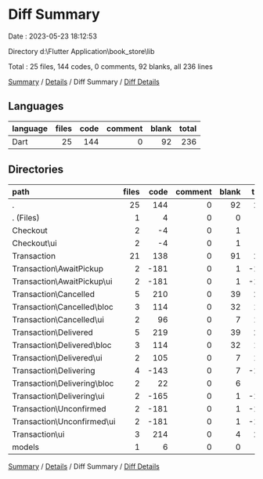 # Diff Summary

Date : 2023-05-23 18:12:53

Directory d:\\Flutter Application\\book_store\\lib

Total : 25 files,  144 codes, 0 comments, 92 blanks, all 236 lines

[Summary](results.md) / [Details](details.md) / Diff Summary / [Diff Details](diff-details.md)

## Languages
| language | files | code | comment | blank | total |
| :--- | ---: | ---: | ---: | ---: | ---: |
| Dart | 25 | 144 | 0 | 92 | 236 |

## Directories
| path | files | code | comment | blank | total |
| :--- | ---: | ---: | ---: | ---: | ---: |
| . | 25 | 144 | 0 | 92 | 236 |
| . (Files) | 1 | 4 | 0 | 0 | 4 |
| Checkout | 2 | -4 | 0 | 1 | -3 |
| Checkout\\ui | 2 | -4 | 0 | 1 | -3 |
| Transaction | 21 | 138 | 0 | 91 | 229 |
| Transaction\\AwaitPickup | 2 | -181 | 0 | 1 | -180 |
| Transaction\\AwaitPickup\\ui | 2 | -181 | 0 | 1 | -180 |
| Transaction\\Cancelled | 5 | 210 | 0 | 39 | 249 |
| Transaction\\Cancelled\\bloc | 3 | 114 | 0 | 32 | 146 |
| Transaction\\Cancelled\\ui | 2 | 96 | 0 | 7 | 103 |
| Transaction\\Delivered | 5 | 219 | 0 | 39 | 258 |
| Transaction\\Delivered\\bloc | 3 | 114 | 0 | 32 | 146 |
| Transaction\\Delivered\\ui | 2 | 105 | 0 | 7 | 112 |
| Transaction\\Delivering | 4 | -143 | 0 | 7 | -136 |
| Transaction\\Delivering\\bloc | 2 | 22 | 0 | 6 | 28 |
| Transaction\\Delivering\\ui | 2 | -165 | 0 | 1 | -164 |
| Transaction\\Unconfirmed | 2 | -181 | 0 | 1 | -180 |
| Transaction\\Unconfirmed\\ui | 2 | -181 | 0 | 1 | -180 |
| Transaction\\ui | 3 | 214 | 0 | 4 | 218 |
| models | 1 | 6 | 0 | 0 | 6 |

[Summary](results.md) / [Details](details.md) / Diff Summary / [Diff Details](diff-details.md)